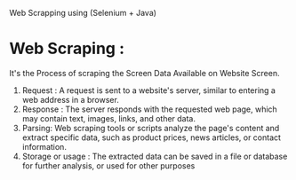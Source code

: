 Web Scrapping using (Selenium + Java) 

# Web Scraping :
It's the Process of scraping the Screen Data Available on Website Screen.

1. Request :
   A request is sent to a website's server, similar to entering a web address in a browser.
2. Response :
   The server responds with the requested web page, which may contain text, images, links, and other data.
3. Parsing:
   Web scraping tools or scripts analyze the page's content and extract specific data, such as product prices, news articles, or contact information.
4. Storage or usage : 
   The extracted data can be saved in a file or database for further analysis, or used for other purposes

